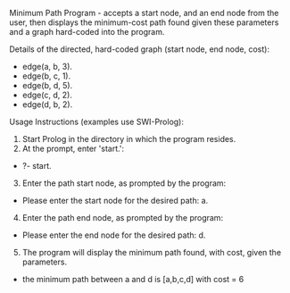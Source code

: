 Minimum Path Program - accepts a start node, and an end node from the user, then displays the minimum-cost path found given these parameters and a graph hard-coded into the program.

Details of the directed, hard-coded graph (start node, end node, cost):

- edge(a, b, 3).
- edge(b, c, 1).
- edge(b, d, 5).
- edge(c, d, 2).
- edge(d, b, 2).

Usage Instructions (examples use SWI-Prolog):

1. Start Prolog in the directory in which the program resides.
2. At the prompt, enter 'start.':
- ?- start.
3. Enter the path start node, as prompted by the program:
- Please enter the start node for the desired path: a.
4. Enter the path end node, as prompted by the program:
- Please enter the end node for the desired path: d.
5. The program will display the minimum path found, with cost, given the parameters.
- the minimum path between a and d is [a,b,c,d] with cost = 6
